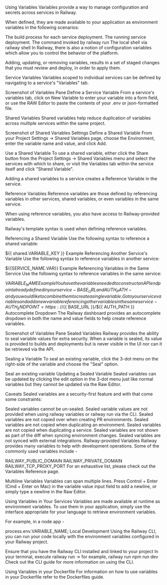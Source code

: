 Using Variables
Variables provide a way to manage configuration and secrets across services in Railway.

When defined, they are made available to your application as environment variables in the following scenarios:

The build process for each service deployment.
The running service deployment.
The command invoked by railway run <COMMAND>
The local shell via railway shell
In Railway, there is also a notion of configuration variables which allow you to control the behavior of the platform.

Adding, updating, or removing variables, results in a set of staged changes that you must review and deploy, in order to apply them.

Service Variables
Variables scoped to individual services can be defined by navigating to a service's "Variables" tab.

Screenshot of Variables Pane
Define a Service Variable
From a service's variables tab, click on New Variable to enter your variable into a form field, or use the RAW Editor to paste the contents of your .env or json-formatted file.

Shared Variables
Shared variables help reduce duplication of variables across multiple services within the same project.

Screenshot of Shared Variables Settings
Define a Shared Variable
From your Project Settings -> Shared Variables page, choose the Environment, enter the variable name and value, and click Add.

Use a Shared Variable
To use a shared variable, either click the Share button from the Project Settings -> Shared Variables menu and select the services with which to share, or visit the Variables tab within the service itself and click "Shared Variable".

Adding a shared variables to a service creates a Reference Variable in the service.

Reference Variables
Reference variables are those defined by referencing variables in other services, shared variables, or even variables in the same service.

When using reference variables, you also have access to Railway-provided variables.

Railway's template syntax is used when defining reference variables.

Referencing a Shared Variable
Use the following syntax to reference a shared variable:

${{ shared.VARIABLE_KEY }}
Example
Referencing Another Service's Variable
Use the following syntax to reference variables in another service:

${{SERVICE_NAME.VAR}}
Example
Referencing Variables in the Same Service
Use the following syntax to reference variables in the same service:

${{ VARIABLE_NAME }}
Example
You have the variables needed to construct an API endpoint already defined in your service - BASE_URL and AUTH_PATH - and you would like to combine them to create a single variable. Go to your service variables and add a new variable referencing other variables in the same service -
AUTH_ENDPOINT=https://${{ BASE_URL }}/${{ AUTH_PATH }}
Autocomplete Dropdown
The Railway dashboard provides an autocomplete dropdown in both the name and value fields to help create reference variables.

Screenshot of Variables Pane
Sealed Variables
Railway provides the ability to seal variable values for extra security. When a variable is sealed, its value is provided to builds and deployments but is never visible in the UI nor can it be retrieved via the API.

Sealing a Variable
To seal an existing variable, click the 3-dot menu on the right-side of the variable and choose the "Seal" option.

Seal an existing variable
Updating a Sealed Variable
Sealed variables can be updated by clicking the edit option in the 3-dot menu just like normal variables but they cannot be updated via the Raw Editor.

Caveats
Sealed variables are a security-first feature and with that come some constraints:

Sealed variables cannot be un-sealed.
Sealed variable values are not provided when using railway variables or railway run via the CLI.
Sealed variables are not copied over when creating PR environments.
Sealed variables are not copied when duplicating an environment.
Sealed variables are not copied when duplicating a service.
Sealed variables are not shown as part of the diff when syncing environment changes.
Sealed variables are not synced with external integrations.
Railway-provided Variables
Railway provides many variables to help with development operations. Some of the commonly used variables include -

RAILWAY_PUBLIC_DOMAIN
RAILWAY_PRIVATE_DOMAIN
RAILWAY_TCP_PROXY_PORT
For an exhaustive list, please check out the Variables Reference page.

Multiline Variables
Variables can span multiple lines. Press Control + Enter (Cmd + Enter on Mac) in the variable value input field to add a newline, or simply type a newline in the Raw Editor.

Using Variables in Your Services
Variables are made available at runtime as environment variables. To use them in your application, simply use the interface appropriate for your language to retrieve environment variables.

For example, in a node app -

process.env.VARIABLE_NAME;
Local Development
Using the Railway CLI, you can run your code locally with the environment variables configured in your Railway project.

Ensure that you have the Railway CLI installed and linked to your project
In your terminal, execute railway run <run command> -> for example, railway run npm run dev
Check out the CLI guide for more information on using the CLI.

Using Variables in your Dockerfile
For information on how to use variables in your Dockerfile refer to the Dockerfiles guide.